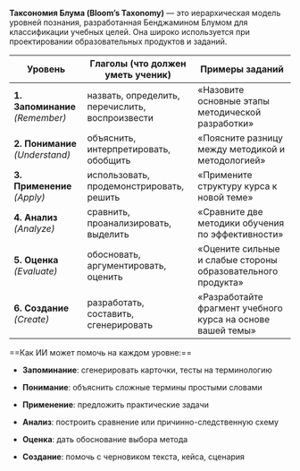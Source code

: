 **Таксономия Блума (Bloom’s Taxonomy)** — это иерархическая модель уровней познания, разработанная Бенджамином Блумом для классификации учебных целей. Она широко используется при проектировании образовательных продуктов и заданий.

| Уровень                         | Глаголы (что должен уметь ученик)               | Примеры заданий                                              |
| ------------------------------- | ----------------------------------------------- | ------------------------------------------------------------ |
| **1. Запоминание** _(Remember)_ | назвать, определить, перечислить, воспроизвести | «Назовите основные этапы методической разработки»            |
| **2. Понимание** _(Understand)_ | объяснить, интерпретировать, обобщить           | «Поясните разницу между методикой и методологией»            |
| **3. Применение** _(Apply)_     | использовать, продемонстрировать, решить        | «Примените структуру курса к новой теме»                     |
| **4. Анализ** _(Analyze)_       | сравнить, проанализировать, выделить            | «Сравните две методики обучения по эффективности»            |
| **5. Оценка** _(Evaluate)_      | обосновать, аргументировать, оценить            | «Оцените сильные и слабые стороны образовательного продукта» |
| **6. Создание** _(Create)_      | разработать, составить, сгенерировать           | «Разработайте фрагмент учебного курса на основе вашей темы»  |

 ==Как ИИ может помочь на каждом уровне:==

- **Запоминание**: сгенерировать карточки, тесты на терминологию
    
- **Понимание**: объяснить сложные термины простыми словами
    
- **Применение**: предложить практические задачи
    
- **Анализ**: построить сравнение или причинно-следственную схему
    
- **Оценка**: дать обоснование выбора метода
    
- **Создание**: помочь с черновиком текста, кейса, сценария